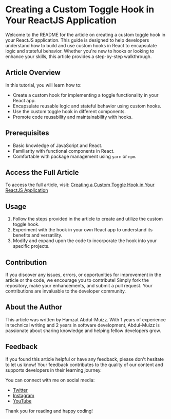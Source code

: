 # Creating a Custom Toggle Hook in Your ReactJS Application

Welcome to the README for the article on creating a custom toggle hook in your ReactJS application. This guide is designed to help developers understand how to build and use custom hooks in React to encapsulate logic and stateful behavior. Whether you're new to hooks or looking to enhance your skills, this article provides a step-by-step walkthrough.

## Article Overview

In this tutorial, you will learn how to:

- Create a custom hook for implementing a toggle functionality in your React app.
- Encapsulate reusable logic and stateful behavior using custom hooks.
- Use the custom toggle hook in different components.
- Promote code reusability and maintainability with hooks.

## Prerequisites

- Basic knowledge of JavaScript and React.
- Familiarity with functional components in React.
- Comfortable with package management using `yarn` or `npm`.

## Access the Full Article

To access the full article, visit: [Creating a Custom Toggle Hook in Your ReactJS Application](https://your-article-link-here.com)

## Usage

1. Follow the steps provided in the article to create and utilize the custom toggle hook.
2. Experiment with the hook in your own React app to understand its benefits and versatility.
3. Modify and expand upon the code to incorporate the hook into your specific projects.

## Contribution

If you discover any issues, errors, or opportunities for improvement in the article or the code, we encourage you to contribute! Simply fork the repository, make your enhancements, and submit a pull request. Your contributions are invaluable to the developer community.

## About the Author

This article was written by Hamzat Abdul-Muizz. With 1 years of experience in technical writing and 2 years in software development, Abdul-Muizz is passionate about sharing knowledge and helping fellow developers grow.

## Feedback

If you found this article helpful or have any feedback, please don't hesitate to let us know! Your feedback contributes to the quality of our content and supports developers in their learning journey.

You can connect with me on social media:

- [Twitter](https://twitter.com/canhamzacode)
- [Instagram](https://www.instagram.com/canhamzacode)
- [YouTube](https://www.youtube.com/user/canhamzacode)

Thank you for reading and happy coding!
